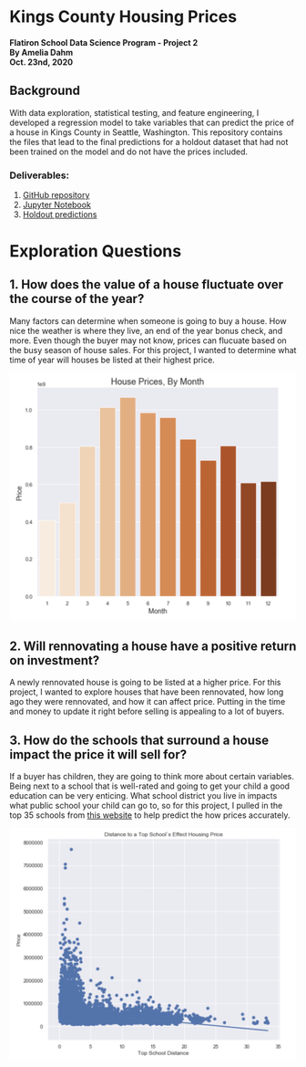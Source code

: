 # Kings County Housing Prices
#### Flatiron School Data Science Program - Project 2<br>By Amelia Dahm<br>Oct. 23nd, 2020

## Background

With data exploration, statistical testing, and feature engineering, I developed a regression model to take variables that can predict the price of a house in Kings County in Seattle, Washington. This repository contains the files that lead to the final predictions for a holdout dataset that had not been trained on the model and do not have the prices included. 

### Deliverables:
1. [GitHub repository](https://github.com/ameliadahm20/housing-pricing)
2. [Jupyter Notebook](KingsCountyHousingPrices.ipynb)
3. [Holdout predictions](housing_preds_amelia_dahm.csv)

# Exploration Questions

## 1. How does the value of a house fluctuate over the course of the year?
Many factors can determine when someone is going to buy a house. How nice the weather is where they live, an end of the year bonus check, and more. Even though the buyer may not know, prices can flucuate based on the busy season of house sales. For this project, I wanted to determine what time of year will houses be listed at their highest price.

![Screenshot](monthprice.png)

## 2. Will rennovating a house have a positive return on investment?
A newly rennovated house is going to be listed at a higher price. For this project, I wanted to explore houses that have been rennovated, how long ago they were rennovated, and how it can affect price. Putting in the time and money to update it right before selling is appealing to a lot of buyers. 


## 3. How do the schools that surround a house impact the price it will sell for?
If a buyer has children, they are going to think more about certain variables. Being next to a school that is well-rated and going to get your child a good education can be very enticing. What school district you live in impacts what public school your child can go to, so for this project, I pulled in the top 35 schools from [this website](https://www.publicschoolreview.com/washington/king-county) to help predict the how prices accurately.

![Screenshot](schools.png)
